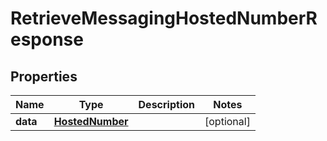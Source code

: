 

# RetrieveMessagingHostedNumberResponse


## Properties

Name | Type | Description | Notes
------------ | ------------- | ------------- | -------------
**data** | [**HostedNumber**](HostedNumber.md) |  |  [optional]



